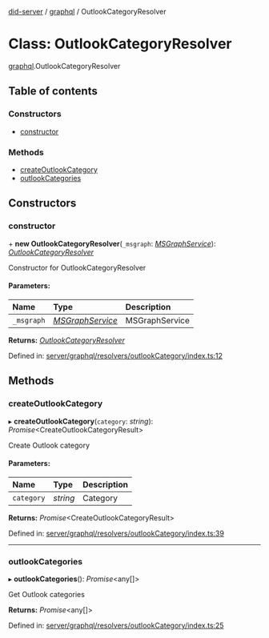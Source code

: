 [did-server](../README.md) / [graphql](../modules/graphql.md) / OutlookCategoryResolver

# Class: OutlookCategoryResolver

[graphql](../modules/graphql.md).OutlookCategoryResolver

## Table of contents

### Constructors

- [constructor](graphql.outlookcategoryresolver.md#constructor)

### Methods

- [createOutlookCategory](graphql.outlookcategoryresolver.md#createoutlookcategory)
- [outlookCategories](graphql.outlookcategoryresolver.md#outlookcategories)

## Constructors

### constructor

\+ **new OutlookCategoryResolver**(`_msgraph`: [*MSGraphService*](services.msgraphservice.md)): [*OutlookCategoryResolver*](graphql.outlookcategoryresolver.md)

Constructor for OutlookCategoryResolver

#### Parameters:

Name | Type | Description |
:------ | :------ | :------ |
`_msgraph` | [*MSGraphService*](services.msgraphservice.md) | MSGraphService    |

**Returns:** [*OutlookCategoryResolver*](graphql.outlookcategoryresolver.md)

Defined in: [server/graphql/resolvers/outlookCategory/index.ts:12](https://github.com/Puzzlepart/did/blob/4b4bc3ec/server/graphql/resolvers/outlookCategory/index.ts#L12)

## Methods

### createOutlookCategory

▸ **createOutlookCategory**(`category`: *string*): *Promise*<CreateOutlookCategoryResult\>

Create Outlook category

#### Parameters:

Name | Type | Description |
:------ | :------ | :------ |
`category` | *string* | Category    |

**Returns:** *Promise*<CreateOutlookCategoryResult\>

Defined in: [server/graphql/resolvers/outlookCategory/index.ts:39](https://github.com/Puzzlepart/did/blob/4b4bc3ec/server/graphql/resolvers/outlookCategory/index.ts#L39)

___

### outlookCategories

▸ **outlookCategories**(): *Promise*<any[]\>

Get Outlook categories

**Returns:** *Promise*<any[]\>

Defined in: [server/graphql/resolvers/outlookCategory/index.ts:25](https://github.com/Puzzlepart/did/blob/4b4bc3ec/server/graphql/resolvers/outlookCategory/index.ts#L25)
